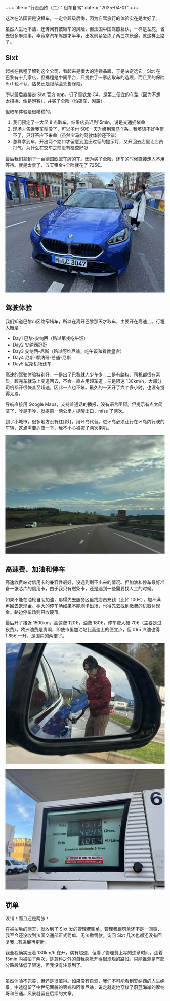 +++
title = "行走西欧（二）：租车自驾"
date = "2025-04-01"
+++

这次在法国要是没租车，一定会超级后悔，因为自驾旅行的体验实在是太好了。

虽然人生地不熟，还传闻有被砸车的风险，但法国中国驾照互认，一样是左舵，省去很多麻烦事。毕竟拿汽车驾照才半年，出发前紧急练了两三次长途，就这样上路了。


## Sixt
起初在携程了解到这个公司，看起来是很大的连锁品牌，于是决定选它。Sixt 在巴黎有十几家店，但携程是中间平台，只提供了一家店取车的选项，而且买的保险 Sixt 也不认、店员还是继续会兜售保险。

所以最后直接走 Sixt 官方 app，订了雪铁龙 C4，是第二便宜的车型（因为不想太招摇、像是游客），并买了全险（怕砸车、剐蹭）。

但取车体验是很糟糕的，
1. 我们预定了一大早 8 点取车，结果店员迟到15min，说是交通拥堵😅
2. 现场才告诉我车型没了，可以多付 50€一天升级到宝马 1 系。我英语不好争辩不了，只好答应下来😅（虽然宝马的驾驶体验还不错）
3. 总算拿到车，开出两个路口才留意到胎压过低的提示灯，又开回去店里让店员打气。为什么在交车之前没有检查好😅

最后我们拿到了一台德国欧盟车牌的车。因为买了全险，还车的时候直接走人不用等待。就是太贵了，五天租金+全险就花了 725€。

![](/images/western-europe-2/car.jpg)

## 驾驶体验

我们知道巴黎市区路窄堵车，所以在离开巴黎那天才取车，主要开在高速上。行程大概是：

- Day1 巴黎-安纳西（路过第戎吃午饭）
- Day2 安纳西逛逛
- Day3 安纳西-尼斯（路过阿维尼翁，吃午饭和看教皇宫）
- Day4 尼斯-摩纳哥-芒通-尼斯
- Day5 尼斯机场还车

高速的驾驶体验特别好，一是出了巴黎就人少车少；二是有路权，司机都很有素质，超完车就马上变道回去，不会一直占用超车道；三是限速 130km/h，大部分司机都开很快甚至超速，因此一点也不堵。最久的一天开了六个多小时，也没有觉得太累。

导航直接用 Google Maps，支持普通话的播报，没有语言阻碍。但提示有点太简洁了，吵是不吵，就提前一两公里才提醒出口，miss 了两次。

到了小城市，很多地方没有红绿灯，用环岛代替。进环岛必须让行在环岛内行驶的车辆，这点需要适应一下，我不小心被按了两次喇叭。

![](/images/western-europe-2/highway.jpg)

## 高速费、加油和停车

高速收费站对信用卡的兼容性最好，没遇到刷不出来的情况。但加油和停车最好准备一张芯片的信用卡，由于我只有磁条卡，还是遇到一些需要找人工的时候。

如果不能在油枪自助加油，那得先去服务区里找店员充钱（比如 100€），加不满再回去退现金。稍大的停车场如果不能刷卡出场，也得先去找到缴费的机器付现金。路边停车场则只收硬币。

最后开了接近 1500km，高速费 120€，油费 180€，停车费大概 70€（主要是过夜费）。欧洲油费是贵啊，即使市里加油站比高速上的便宜点，但 #95 汽油也得 1.85€ 一升，是国内的两倍了。

![](/images/western-europe-2/gas.jpg)

![](/images/western-europe-2/price.jpg)


## 罚单

没错！而且还是两张！

在被拍后的两天，就收到了 Sixt 发的管理费账单。管理费跟罚单还不是一回事，我至今还没收到法国交通部正式罚单、无法缴罚款。询问 Sixt 几次也都还没有回复我...有进展再更新。

我全程确实压着 130km/h 在开，偶有超速，但看了管理费上写的违章时间，连着 15min 内被拍了两次，是意料之外的自我感觉开得很规矩的路段。只能推测是有部分路段降低了限速，但我没有注意到了。


---

虽然体验不完美，但还是很值得。如果没有自驾，我们不可能看到安纳西的人生绝景，中途逗留了中世纪面貌的第戎和阿维尼翁，说走就走地穿梭了蔚蓝海岸的摩纳哥和芒通。风景就留在后续的文章。
